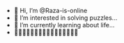 - 👋 Hi, I’m @Raza-is-online
- 👀 I’m interested in solving puzzles...
- 🌱 I’m currently learning about life...
- 💞️💞️💞️💞️💞️💞️💞️💞️💞️💞️💞️💞️💞️💞️💞️💞 
